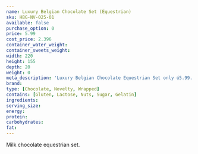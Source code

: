 ```yaml
---
name: Luxury Belgian Chocolate Set (Equestrian)
sku: HBG-NV-025-01
available: false
purchase_option: 0
price: 5.99
cost_price: 2.396
container_water_weight: 
container_sweets_weight: 
width: 220
height: 155
depth: 20
weight: 0
meta_description: 'Luxury Belgian Chocolate Equestrian Set only ú5.99. Traditional sweets and more at Humbugs Confectionery Store. Specialists in satisfying your sweet tooth!'
brand: 
type: [Chocolate, Novelty, Wrapped]
contains: [Gluten, Lactose, Nuts, Sugar, Gelatin]
ingredients: 
serving_size: 
energy: 
protein: 
carbohydrates: 
fat: 
---
```

Milk chocolate equestrian set.